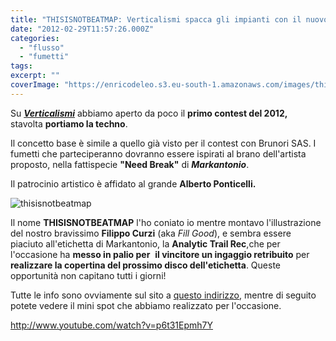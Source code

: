 ```yaml
---
title: "THISISNOTBEATMAP: Verticalismi spacca gli impianti con il nuovo contest feat. Markantonio"
date: "2012-02-29T11:57:26.000Z"
categories:
  - "flusso"
  - "fumetti"
tags:
excerpt: ""
coverImage: "https://enricodeleo.s3.eu-south-1.amazonaws.com/images/thisisnotbeatmap.jpg"
---
```


Su [_**Verticalismi**_](http://www.verticalismi.it) abbiamo aperto da poco il **primo contest del 2012,** stavolta **portiamo la techno**.

Il concetto base è simile a quello già visto per il contest con Brunori SAS. I fumetti che parteciperanno dovranno essere ispirati al brano dell'artista proposto, nella fattispecie **"Need Break"** di _**Markantonio**_.

Il patrocinio artistico è affidato al grande **Alberto Ponticelli.**

![](https://enricodeleo.s3.eu-south-1.amazonaws.com/uploads/2012/02/thisisnotbeatmap.jpg "thisisnotbeatmap")

Il nome **THISISNOTBEATMAP** l'ho coniato io mentre montavo l'illustrazione del nostro bravissimo **Filippo Curzi** (aka _Fill Good_), e sembra essere piaciuto all'etichetta di Markantonio, la **Analytic Trail Rec**,che per l'occasione ha **messo in palio per**  **il vincitore un ingaggio retribuito** per **realizzare la copertina del prossimo disco dell'etichetta**. Queste opportunità non capitano tutti i giorni!

Tutte le info sono ovviamente sul sito a [questo indirizzo](http://www.verticalismi.it/contest-need-break-feat-markantonioponticelli/), mentre di seguito potete vedere il mini spot che abbiamo realizzato per l'occasione.

http://www.youtube.com/watch?v=p6t31Epmh7Y
